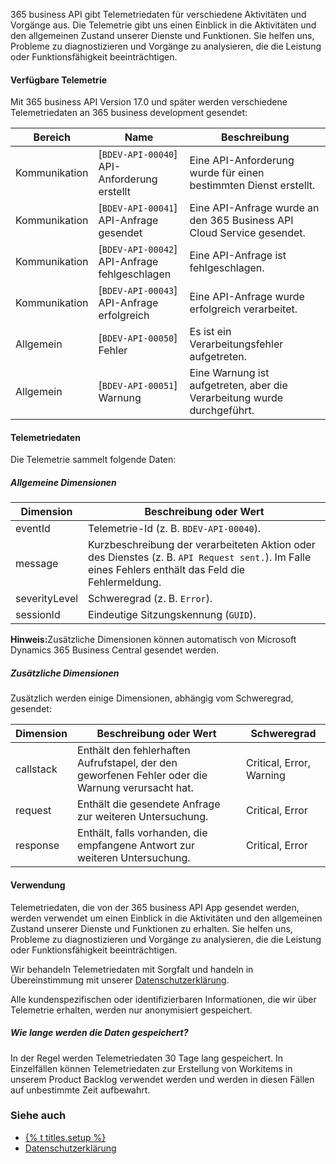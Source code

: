 365 business API gibt Telemetriedaten für verschiedene Aktivitäten und Vorgänge aus. Die Telemetrie gibt uns einen Einblick in die Aktivitäten und den allgemeinen Zustand unserer Dienste und Funktionen. Sie helfen uns, Probleme zu diagnostizieren und Vorgänge zu analysieren, die die Leistung oder Funktionsfähigkeit beeinträchtigen.

#### Verfügbare Telemetrie
Mit 365 business API Version 17.0 und später werden verschiedene Telemetriedaten an 365 business development gesendet:

| Bereich | Name | Beschreibung | 
| --- | --- | --- |
| Kommunikation | [`BDEV-API-00040`]<br>API-Anforderung erstellt | Eine API-Anforderung wurde für einen bestimmten Dienst erstellt. |
| Kommunikation | [`BDEV-API-00041`]<br>API-Anfrage gesendet | Eine API-Anfrage wurde an den 365 Business API Cloud Service gesendet. |
| Kommunikation | [`BDEV-API-00042`]<br>API-Anfrage fehlgeschlagen | Eine API-Anfrage ist fehlgeschlagen. |
| Kommunikation | [`BDEV-API-00043`]<br>API-Anfrage erfolgreich | Eine API-Anfrage wurde erfolgreich verarbeitet. | 
| Allgemein | [`BDEV-API-00050`]<br>Fehler | Es ist ein Verarbeitungsfehler aufgetreten. | 
| Allgemein | [`BDEV-API-00051`]<br>Warnung | Eine Warnung ist aufgetreten, aber die Verarbeitung wurde durchgeführt. |

#### Telemetriedaten
Die Telemetrie sammelt folgende Daten:

##### Allgemeine Dimensionen

| Dimension | Beschreibung oder Wert | 
| --- | --- |
| eventId | Telemetrie-Id (z. B. `BDEV-API-00040`). | 
| message | Kurzbeschreibung der verarbeiteten Aktion oder des Dienstes (z. B. `API Request sent.`). Im Falle eines Fehlers enthält das Feld die Fehlermeldung. |
| severityLevel | Schweregrad (z. B. `Error`). |
| sessionId | Eindeutige Sitzungskennung (`GUID`). |

<div class="alert alert-info">
    <i class="fa-solid fa-lightbulb"></i> <strong>Hinweis:</strong>Zusätzliche Dimensionen können automatisch von Microsoft Dynamics 365 Business Central gesendet werden.
</div>

##### Zusätzliche Dimensionen
Zusätzlich werden einige Dimensionen, abhängig vom Schweregrad, gesendet:

| Dimension | Beschreibung oder Wert | Schweregrad |
| --- | --- | --- |
| callstack | Enthält den fehlerhaften Aufrufstapel, der den geworfenen Fehler oder die Warnung verursacht hat. | Critical, Error, Warning |
| request | Enthält die gesendete Anfrage zur weiteren Untersuchung. | Critical, Error |
| response | Enthält, falls vorhanden, die empfangene Antwort zur weiteren Untersuchung. | Critical, Error |

#### Verwendung
Telemetriedaten, die von der 365 business API App gesendet werden, werden verwendet um einen Einblick in die Aktivitäten und den allgemeinen Zustand unserer Dienste und Funktionen zu erhalten. Sie helfen uns, Probleme zu diagnostizieren und Vorgänge zu analysieren, die die Leistung oder Funktionsfähigkeit beeinträchtigen.

Wir behandeln Telemetriedaten mit Sorgfalt und handeln in Übereinstimmung mit unserer [Datenschutzerklärung](https://365businessdev.com/datenschutzerklaerung/). 

Alle kundenspezifischen oder identifizierbaren Informationen, die wir über Telemetrie erhalten, werden nur anonymisiert gespeichert.

##### Wie lange werden die Daten gespeichert?
In der Regel werden Telemetriedaten 30 Tage lang gespeichert. In Einzelfällen können Telemetriedaten zur Erstellung von Workitems in unserem Product Backlog verwendet werden und werden in diesen Fällen auf unbestimmte Zeit aufbewahrt.

### Siehe auch
 - [{% t titles.setup %}](../365-business-api-setup/)
 - [Datenschutzerklärung](https://365businessdev.com/datenschutzerklaerung/)